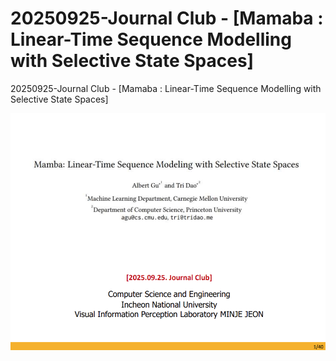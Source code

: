 # 20250925-Journal Club - [Mamaba : Linear-Time Sequence Modelling with Selective State Spaces]
20250925-Journal Club - [Mamaba : Linear-Time Sequence Modelling with Selective State Spaces]
<center><img src="misc/250925_저널클럽_Mamba-SSM.png" width="750" style="center"></center>
&nbsp;

<br>
